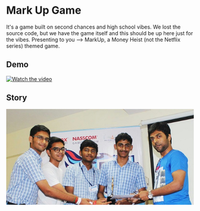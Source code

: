 # Mark Up Game
 It's a game built on second chances and high school vibes. We lost the source code, but we have the game itself and this should be up here just for the vibes. Presenting to you --> MarkUp, a Money Heist (not the Netflix series) themed game.

## Demo
[![Watch the video](https://img.youtube.com/vi/y9axSjglIXE/default.jpg)](https://youtu.be/y9axSjglIXE)

## Story
![Winners Award](https://github.com/nivethsaran/mark-up-game/blob/main/GameJamTitans.jpeg)
